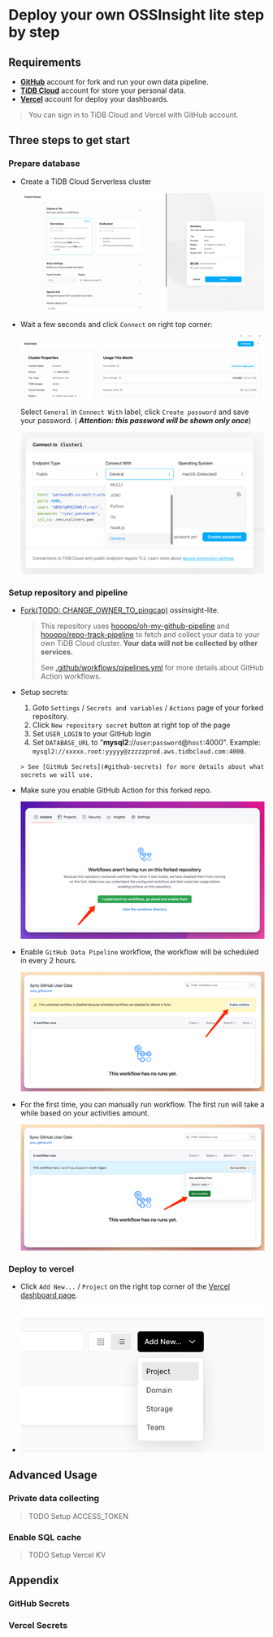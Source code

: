 # Deploy your own OSSInsight lite step by step

## Requirements

- **[GitHub](https://github.com.)** account for fork and run your own data pipeline.
- **[TiDB Cloud](https://tidbcloud.com/)** account for store your personal data.
- **[Vercel](https://vercel.com/)** account for deploy your dashboards.

> You can sign in to TiDB Cloud and Vercel with GitHub account.

## Three steps to get start

### Prepare database

- Create a TiDB Cloud Serverless cluster

  ![create-cluster.png](images/create-cluster.png)

- Wait a few seconds and click `Connect` on right top corner:

  ![connect.png](images/connect.png)

  Select `General` in `Connect With` label, click `Create password` and save your password. (
  ***Attention: this password
  will be shown only once***)

  ![img.png](images/connect-with.png)

### Setup repository and pipeline

- [Fork(TODO: CHANGE_OWNER_TO_pingcap)](http://github.com/634750802/ossinsight-lite/fork) ossinsight-lite.

  > This repository uses [hooopo/oh-my-github-pipeline](https://github.com/hooopo/oh-my-github-pipeline)
  > and [hooopo/repo-track-pipeline](https://github.com/hooopo/repo-track-pipeline) to fetch and collect your data to
  > your own TiDB Cloud cluster. **Your data will not be collected by other services.**
  >
  > See [.github/workflows/pipelines.yml](../.github/workflows/pipelines.yml) for more details about GitHub Action
  > workflows.
- Setup secrets:
    1. Goto `Settings` / `Secrets and variables` / `Actions` page of your forked repository.
    2. Click `New repository secret` button at right top of the page
    3. Set `USER_LOGIN` to your GitHub login
    4. Set `DATABASE_URL` to "**mysql2**://`user`:`password`@`host`:4000".
       Example: `mysql2://xxxxx.root:yyyyy@zzzzzprod.aws.tidbcloud.com:4000`.

      > See [GitHub Secrets](#github-secrets) for more details about what secrets we will use.

- Make sure you enable GitHub Action for this forked repo.

  ![enable-fork-action.png](images/enable-fork-action.png)![]()

- Enable `GitHub Data Pipeline` workflow, the workflow will be scheduled in every 2 hours.

  ![TODO: make new screenshot](images/enable-workflow.png)

- For the first time, you can manually run workflow. The first run will take a while based on your activities amount.

  ![TODO: make new screenshot](images/run-workflow.png)

### Deploy to vercel

- Click `Add New...` / `Project` on the right top corner of the [Vercel dashboard page](https://vercel.com/dashboard).
  
- ![add-new-project.png](images/add-new-project.png)

## Advanced Usage

### Private data collecting

> TODO
> Setup ACCESS_TOKEN

### Enable SQL cache

> TODO
> Setup Vercel KV

## Appendix

### GitHub Secrets

### Vercel Secrets